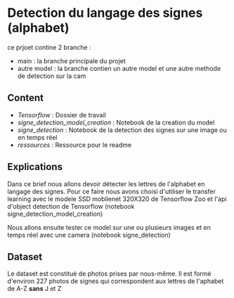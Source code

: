 # Detection du langage des signes (alphabet)

ce prjoet contine 2 branche : 
* main : la branche principale du projet
* autre model : la branche contien un autre model et une autre methode de detection sur la cam


## Content
* _Tensorflow_ : Dossier de travail
* _signe_detection_model_creation_ : Notebook de la creation du model
* _signe_detection_ : Notebook de la detection des signes sur une image ou en temps réel
* _ressources_ : Ressource pour le readme

## Explications

Dans ce brief nous allons devoir détecter les lettres de l'alphabet en langage des signes.
Pour ce faire nous avons choisi d'utiliser le transfer learning avec le modele SSD mobilenet 320X320 de Tensorflow Zoo et l'api d'object detection de Tensorflow (notebook signe_detection_model_creation)

Nous allons ensuite tester ce model sur une ou plusieurs images et en temps réel avec une camera (notebook signe_detection)

## Dataset 
Le dataset est constitué de photos prises par nous-même.
Il est formé d'environ 227 photos de signes qui correspondent aux lettres de l'aphabet de A-Z __sans__ J et Z

